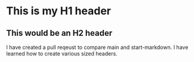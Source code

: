 # This is my H1 header
## This would be an H2 header


I have created a pull reqeust to compare main and start-markdown. I have learned how to create various sized headers. 

